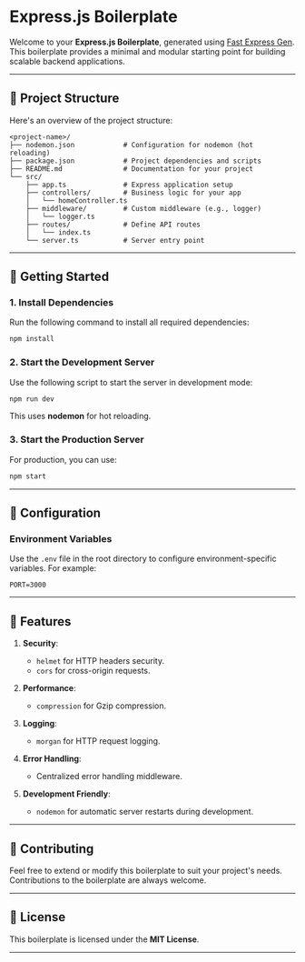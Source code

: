 # Express.js Boilerplate

Welcome to your **Express.js Boilerplate**, generated using [Fast Express Gen](https://www.npmjs.com/package/fast-express-gen). This boilerplate provides a minimal and modular starting point for building scalable backend applications.

---

## 📂 Project Structure

Here's an overview of the project structure:

```
<project-name>/
├── nodemon.json            # Configuration for nodemon (hot reloading)
├── package.json            # Project dependencies and scripts
├── README.md               # Documentation for your project
└── src/
    ├── app.ts              # Express application setup
    ├── controllers/        # Business logic for your app
    │   └── homeController.ts
    ├── middleware/         # Custom middleware (e.g., logger)
    │   └── logger.ts
    ├── routes/             # Define API routes
    │   └── index.ts
    └── server.ts           # Server entry point
```

---

## 🚀 Getting Started

### 1. Install Dependencies
Run the following command to install all required dependencies:
```bash
npm install
```

### 2. Start the Development Server
Use the following script to start the server in development mode:
```bash
npm run dev
```

This uses **nodemon** for hot reloading.

### 3. Start the Production Server
For production, you can use:
```bash
npm start
```

---

## 🔧 Configuration

### Environment Variables
Use the `.env` file in the root directory to configure environment-specific variables. For example:
```
PORT=3000
```

---

## 🌟 Features

1. **Security**:
   - `helmet` for HTTP headers security.
   - `cors` for cross-origin requests.

2. **Performance**:
   - `compression` for Gzip compression.

3. **Logging**:
   - `morgan` for HTTP request logging.

4. **Error Handling**:
   - Centralized error handling middleware.

5. **Development Friendly**:
   - `nodemon` for automatic server restarts during development.

---

## 🤝 Contributing

Feel free to extend or modify this boilerplate to suit your project's needs. Contributions to the boilerplate are always welcome.

---

## 📝 License

This boilerplate is licensed under the **MIT License**.

---